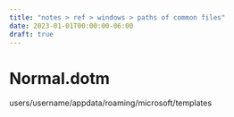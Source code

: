 ```yaml
---
title: "notes > ref > windows > paths of common files"
date: 2023-01-01T00:00:00-06:00
draft: true
---
```


# Normal.dotm
users/username/appdata/roaming/microsoft/templates